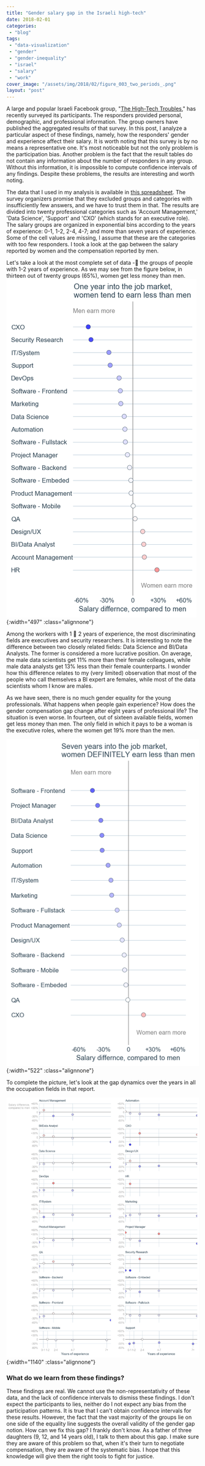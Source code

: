 ```yaml
---
title: "Gender salary gap in the Israeli high-tech"
date: 2018-02-01
categories: 
 - "blog"
tags: 
 - "data-visualization"
 - "gender"
 - "gender-inequality"
 - "israel"
 - "salary"
 - "work"
cover_image: "/assets/img/2018/02/figure_003_two_periods_.png"
layout: "post"
---
```


A large and popular Israeli Facebook group, "[The High-Tech Troubles](https://www.facebook.com/groups/hitechproblems/)," has recently surveyed its participants. The responders provided personal, demographic, and professional information. The group owners have published the aggregated results of that survey. In this post, I analyze a particular aspect of these findings, namely, how the responders' gender and experience affect their salary. It is worth noting that this survey is by no means a representative one. It's most noticeable but not the only problem is the participation bias. Another problem is the fact that the result tables do not contain any information about the number of responders in any group. Without this information, it is impossible to compute confidence intervals of any findings. Despite these problems, the results are interesting and worth noting.

The data that I used in my analysis is available in [this spreadsheet](https://docs.google.com/spreadsheets/d/1YOKIYLrC4kHXW-2DoMuUnH8Q_gWf-m89jpDwXh_IdjA/htmlview?usp=sharing&sle=true). The survey organizers promise that they excluded groups and categories with insufficiently few answers, and we have to trust them in that. The results are divided into twenty professional categories such as 'Account Management,' 'Data Science', 'Support' and 'CXO' (which stands for an executive role). The salary groups are organized in exponential bins according to the years of experience: 0-1, 1-2, 2-4, 4-7; and more than seven years of experience. Some of the cell values are missing, I assume that these are the categories with too few responders. I took a look at the gap between the salary reported by women and the compensation reported by men.

Let's take a look at the most complete set of data - the groups of people with 1-2 years of experience. As we may see from the figure below, in thirteen out of twenty groups (65%), women get less money than men.
![Gender compensation gap, 1-2 years of experience. Women earn less in 13 of 20 categories](/assets/img/2018/02/figure_001_one_year_.png){:width="497" :class="alignnone"}

Among the workers with 1  2 years of experience, the most discriminating fields are executives and security researchers. It is interesting to note the difference between two closely related fields: Data Science and BI/Data Analysts. The former is considered a more lucrative position. On average, the male data scientists get 11% more than their female colleagues, while male data analysts get 13% less than their female counterparts. I wonder how this difference relates to my (very limited) observation that most of the people who call themselves a BI expert are females, while most of the data scientists whom I know are males.

As we have seen, there is no much gender equality for the young professionals. What happens when people gain experience? How does the gender compensation gap change after eight years of professional life? The situation is even worse. In fourteen, out of sixteen available fields, women get less money than men. The only field in which it pays to be a woman is the executive roles, where the women get 19% more than the men.

![Gender compensation gap, more than 7 years of experience. Women earn less in 14 of 16 categories](/assets/img/2018/02/figure_002_seven_years_.png){:width="522" :class="alignnone"}

To complete the picture, let's look at the gap dynamics over the years in all the occupation fields in that report.

![Gender gap dynamics. 20 professional fields over different experience bins](/assets/img/2018/02/figure_004_dynamics_.png){:width="1140" :class="alignnone"}

### What do we learn from these findings?

These findings are real. We cannot use the non-representativity of these data, and the lack of confidence intervals to dismiss these findings. I don't expect the participants to lies, neither do I not expect any bias from the participation patterns. It is true that I can't obtain confidence intervals for these results. However, the fact that the vast majority of the groups lie on one side of the equality line suggests the overall validity of the gender gap notion. How can we fix this gap? I frankly don't know. As a father of three daughters (9, 12, and 14 years old), I talk to them about this gap. I make sure they are aware of this problem so that, when it's their turn to negotiate compensation, they are aware of the systematic bias. I hope that this knowledge will give them the right tools to fight for justice.
